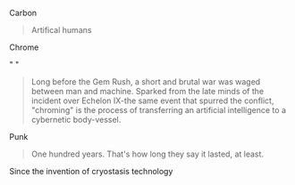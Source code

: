 
Carbon
> Artifical humans
>


Chrome

  " "


> Long before the Gem Rush, a short and brutal war was waged between man and machine. Sparked from the late minds of the incident over Echelon IX-the same event that spurred the conflict, "chroming" is the process of transferring an artificial intelligence to a cybernetic body-vessel.
>


Punk
> One hundred years. That's how long they say it lasted, at least. 




Since the invention of cryostasis technology